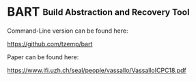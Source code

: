 # BART <sub><sup>Build Abstraction and Recovery Tool</sup></sub>

Command-Line version can be found here:

https://github.com/tzemp/bart

Paper can be found here:

https://www.ifi.uzh.ch/seal/people/vassallo/VassalloICPC18.pdf
